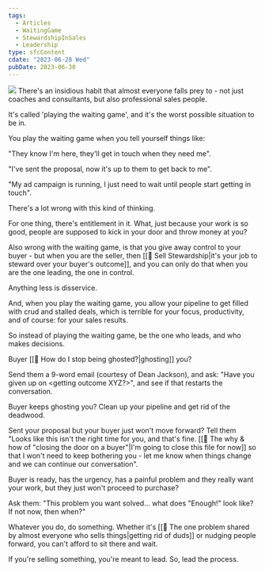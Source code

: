```yaml
---
tags:
  - Articles
  - WaitingGame
  - StewardshipInSales
  - Leadership
type: sfcContent
cdate: "2023-06-28 Wed"
pubDate: 2023-06-30
---
```

![](Media/SalesFlowcoach.app_How-and-why-to-stop-playing-the-waiting-game_MartinStellar.jpeg)
There's an insidious habit that almost everyone falls prey to - not just coaches and consultants, but also professional sales people.

It's called 'playing the waiting game', and it's the worst possible situation to be in.

You play the waiting game when you tell yourself things like:

"They know I'm here, they'll get in touch when they need me".

"I've sent the proposal, now it's up to them to get back to me".

"My ad campaign is running, I just need to wait until people start getting in touch".

There's a lot wrong with this kind of thinking.

For one thing, there's entitlement in it. What, just because your work is so good, people are supposed to kick in your door and throw money at you?

Also wrong with the waiting game, is that you give away control to your buyer - but when you are the seller, then [[📄 Sell Stewardship|it's your job to steward over your buyer's outcome]], and you can only do that when you are the one leading, the one in control.

Anything less is disservice.

And, when you play the waiting game, you allow your pipeline to get filled with crud and stalled deals, which is terrible for your focus, productivity, and of course: for your sales results.

So instead of playing the waiting game, be the one who leads, and who makes decisions.

Buyer [[📄 How do I stop being ghosted?|ghosting]] you?

Send them a 9-word email (courtesy of Dean Jackson), and ask: "Have you given up on <getting outcome XYZ?>", and see if that restarts the conversation.

Buyer keeps ghosting you? Clean up your pipeline and get rid of the deadwood.

Sent your proposal but your buyer just won't move forward? Tell them "Looks like this isn't the right time for you, and that's fine. [[📄 The why & how of "closing the door on a buyer"|I'm going to close this file for now]] so that I won't need to keep bothering you - let me know when things change and we can continue our conversation".

Buyer is ready, has the urgency, has a painful problem and they really want your work, but they just won't proceed to purchase?

Ask them: "This problem you want solved... what does "Enough!" look like? If not now, then when?"

Whatever you do, do something. Whether it's [[📄 The one problem shared by almost everyone who sells things|getting rid of duds]] or nudging people forward, you can't afford to sit there and wait.

If you're selling something, you're meant to lead. So, lead the process.
